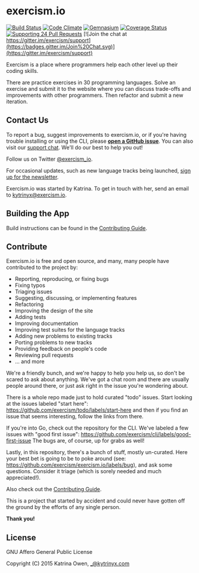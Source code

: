 # exercism.io
[![Build Status](https://img.shields.io/travis/exercism/exercism.io.svg)](https://travis-ci.org/exercism/exercism.io)
[![Code Climate](https://img.shields.io/codeclimate/github/exercism/exercism.io.svg)](https://codeclimate.com/github/exercism/exercism.io)
[![Gemnasium](https://img.shields.io/gemnasium/exercism/exercism.io.svg)](https://gemnasium.com/exercism/exercism.io)
[![Coverage Status](https://img.shields.io/coveralls/exercism/exercism.io.svg)](https://coveralls.io/r/exercism/exercism.io)
[![Supporting 24 Pull Requests](https://img.shields.io/badge/Supporting-24%20Pull%20Requests-red.svg?style=flat)](http://24pullrequests.com)
[![Join the chat at https://gitter.im/exercism/support](https://badges.gitter.im/Join%20Chat.svg)](https://gitter.im/exercism/support)

Exercism is a place where programmers help each other level up their coding skills.

There are practice exercises in 30 programming languages. Solve an exercise
and submit it to the website where you can discuss trade-offs and improvements with
other programmers. Then refactor and submit a new iteration.

## Contact Us

To report a bug, suggest improvements to exercism.io, or if you're having trouble
installing or using the CLI, please **[open a GitHub
issue](https://github.com/exercism/exercism.io/issues)**. You can also visit our
[support chat](https://gitter.im/exercism/support).
We'll do our best to help you out!

Follow us on Twitter [@exercism_io](https://twitter.com/exercism_io).

For occasional updates, such as new language tracks being launched,
[sign up for the newsletter](https://tinyletter.com/exercism).

Exercism.io was started by Katrina. To get in touch with her, send an email to
[kytrinyx@exercism.io](mailto:kytrinyx@exercism.io).

## Building the App

Build instructions can be found in the [Contributing Guide](https://github.com/exercism/exercism.io/blob/master/CONTRIBUTING.md#setup).

## Contribute

Exercism.io is free and open source, and many, many people have contributed to
the project by:

* Reporting, reproducing, or fixing bugs
* Fixing typos
* Triaging issues
* Suggesting, discussing, or implementing features
* Refactoring
* Improving the design of the site
* Adding tests
* Improving documentation
* Improving test suites for the language tracks
* Adding new problems to existing tracks
* Porting problems to new tracks
* Providing feedback on people's code
* Reviewing pull requests
* ... and more

We're a friendly bunch, and we're happy to help you help us, so don't be scared to ask about anything.
We've got a chat room and there are usually people around there, or just ask right in the issue you're wondering about.

There is a whole repo made just to hold curated "todo" issues.
Start looking at the issues labeled "start here":
https://github.com/exercism/todo/labels/start-here
and then if you find an issue that seems interesting, follow the links from there.

If you're into Go, check out the repository for the CLI.
We've labeled a few issues with "good first issue": https://github.com/exercism/cli/labels/good-first-issue
The bugs are, of course, up for grabs as well!

Lastly, in this repository, there's a bunch of stuff, mostly un-curated.
Here your best bet is going to be to poke around (see: https://github.com/exercism/exercism.io/labels/bug), and ask some questions.
Consider it triage (which is sorely needed and much appreciated!).

Also check out the [Contributing Guide](https://github.com/exercism/exercism.io/blob/master/CONTRIBUTING.md).

This is a project that started by accident and could never have gotten off the
ground by the efforts of any single person.

**Thank you!**

## License

GNU Affero General Public License

Copyright (C) 2015 Katrina Owen, _@kytrinyx.com
